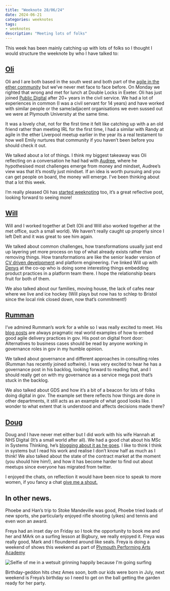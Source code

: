 ```yaml
---
title: "Weeknote 28/06/24"
date: 2024-06-21
categories: weeknotes
tags:
- weeknotes
description: "Meeting lots of folks"
---
```


This week has been mainly catching up with lots of folks so I thought I would structure the weeknote by who I have talked to:

## [Oli](https://www.linkedin.com/in/oli-l-670a22254/)
Oli and I are both based in the south west and both part of the [agile in the ether community](https://agileintheether.co.uk/) but we’ve never met face to face before. On Monday we righted that wrong and met for lunch at Double Locks in Exeter. Oli has just joined [Public Digital](https://public.digital/) after 20+ years in the civil service. We had a lot of experiences in common (I was a civil servant for 14 years) and have worked with similar people or the same/adjacent organisations we even sussed out we were at Plymouth University at the same time.

It was a lovely chat, not for the first time it felt like catching up with a an old friend rather than meeting IRL for the first time, I had a similar with Randy at agile in the ether Liverpool meetup earlier in the year its a real testament to how well Emily nurtures that community if you haven’t been before you should check it out.

We talked about a lot of things. I think my biggest takeaway was Oli reflecting on a conversation he had had with [Audree](https://www.linkedin.com/in/audree-fletcher-6479985/), where he hypothesised most challenges emerge from money and mindset, Audree’s view was that it’s mostly just mindset. If an idea is worth pursuing and you can get people on board, the money will emerge. I’ve been thinking about that a lot this week.

I’m really pleased Oli has [started weeknoting](https://snufkinstravels.wordpress.com/2024/06/28/weeknotes-week-24-rimmers-revision-timetable/) too, it’s a great reflective post, looking forward to seeing more!


## [Will](https://www.linkedin.com/in/william-henry-33990581/)
Will and I worked together at Delt (Oli and Will also worked together at the met office, such a small world). We haven’t really caught up properly since I left Delt and it was great to see him again. 

We talked about common challenges, how transformations usually just end up layering yet more process on top of what already exists rather than removing things. How transformations are like the senior leader version of [CV driven development](https://www.linkedin.com/in/william-henry-33990581/) and platform engineering. I’ve linked Will up with [Denys](https://www.linkedin.com/in/popovdenys/) at the co-op who is doing some interesting things embedding product practices in a platform team there. I hope the relationship bears fruit for both of them. 

We also talked about our families, moving house, the lack of cafes near where we live and ice hockey (Will plays but now has to schlep to Bristol since the local rink closed down, now that’s commitment!)


## [Rumman](https://www.linkedin.com/in/rummanamin/)
I’ve admired Rumman’s work for a while so I was really excited to meet. His [blog posts](https://rummanamin.co.uk/blog/) are always pragmatic real world examples of how to embed good agile delivery practices in gov. His post on digital front door: Alternatives to business cases should be read by anyone working in governance roles in gov in my humble opinion. 

We talked about governance and different approaches in consulting roles (Rumman has recently joined softwire). I was very excited to hear he has a governance post in his backlog, looking forward to reading that, and I should really get on with my governance as a service mega post that’s stuck in the backlog.

We also talked about GDS and how it’s a bit of a beacon for lots of folks doing digital in gov. The example set there reflects how things are done in other departments, it still acts as an example of what good looks like. I wonder to what extent that is understood and affects decisions made there?

## [Doug](https://www.linkedin.com/in/dajbelshaw/)
Doug and I have never met either but I did work with his wife Hannah at NHS Digital (It’s a small world after all). We had a good chat about his MSc in Systems Thinking, he’s [blogging about it as he goes](https://dougbelshaw.com/blog/). I like to think I think in systems but I read his work and realise I don’t know half as much as I think! We also talked about the state of the contract market at the moment (you should hire him!), and how it has become harder to find out about meetups since everyone has migrated from twitter.


I enjoyed the chats, on reflection it would have been nice to speak to more women, if you fancy a chat [give me a shout.](mailto:ian@discover-deliver.co.uk)


## In other news.

Phoebe and Han’s trip to Stoke Mandeville was good, Phoebe tried loads of new sports, she particularly enjoyed rifle shooting (yikes) and tennis and even won an award.

Freya had an inset day on Friday so I took the opportunity to book me and her and MArk on a surfing lesson at Bigbury, we really enjoyed it. Freya was really good, Mark and I floundered around like seals. Freya is doing a weekend of shows this weekend as part of [Plymouth Performing Arts Academy](https://www.plymouthperformingartsacademy.co.uk/) 

![Selfie of me in a wetsuit grinning happily because I'm going surfing](/images/surf_selfie.jpg)

Birthday-geddon hits chez Ames soon, both our kids were born in July, next weekend is Freya’s birthday so I need to get on the ball getting the garden ready for her party.
